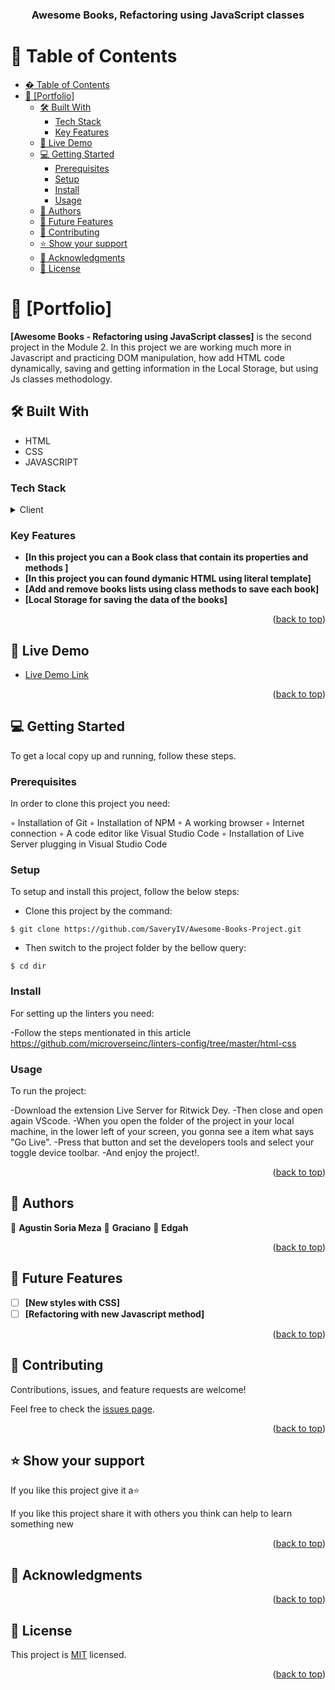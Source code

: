 <a name="readme-top"></a>

<div align="center">
  <h3><b>Awesome Books, Refactoring using JavaScript classes</b></h3>
</div>

# 📗 Table of Contents

- [� Table of Contents](#-table-of-contents)
- [📖 \[Portfolio\] ](#-portfolio-)
  - [🛠 Built With ](#-built-with-)
    - [Tech Stack ](#tech-stack-)
    - [Key Features ](#key-features-)
  - [🚀 Live Demo ](#-live-demo-)
  - [💻 Getting Started ](#-getting-started-)
    - [Prerequisites](#prerequisites)
    - [Setup](#setup)
    - [Install](#install)
    - [Usage](#usage)
  - [👥 Authors ](#-authors-)
  - [🔭 Future Features ](#-future-features-)
  - [🤝 Contributing ](#-contributing-)
  - [⭐️ Show your support ](#️-show-your-support-)
  - [🙏 Acknowledgments ](#-acknowledgments-)
  - [📝 License ](#-license-)

<!-- PROJECT DESCRIPTION -->

# 📖 [Portfolio] <a name="about-project"></a>

**[Awesome Books - Refactoring using JavaScript classes]** is the second project in the Module 2. In this project we are working much more in Javascript and practicing DOM manipulation, how add HTML code dynamically, saving and getting information in the Local Storage, but using Js classes methodology. 

## 🛠 Built With <a name="built-with"></a>

- HTML
- CSS
- JAVASCRIPT

### Tech Stack <a name="tech-stack"></a>


<details>
  <summary>Client</summary>
  <ul>
    <li><a href="https://html.spec.whatwg.org/">HTML</a></li>
    <li><a href="https://www.w3.org/Style/CSS/Overview.en.html">CSS</a></li>
  </ul>
</details>

<!-- Features -->

### Key Features <a name="key-features"></a>

- **[In this project you can a Book class that contain its properties and methods ]**
- **[In this project you can found dymanic HTML using literal template]**
- **[Add and remove books lists using class methods to save each book]**
- **[Local Storage for saving the data of the books]**

<p align="right">(<a href="#readme-top">back to top</a>)</p>

## 🚀 Live Demo <a name="live-demo"></a>

- [Live Demo Link](https://saveryiv.github.io/Awesome-Books-Project/)

<p align="right">(<a href="#readme-top">back to top</a>)</p>

<!-- GETTING STARTED -->

## 💻 Getting Started <a name="getting-started"></a>

To get a local copy up and running, follow these steps.

### Prerequisites

In order to clone this project you need:

◦ Installation of Git
◦ Installation of NPM
◦ A working browser
◦ Internet connection
◦ A code editor like Visual Studio Code
◦ Installation of Live Server plugging in Visual Studio Code

### Setup

To setup and install this project, follow the below steps:

- Clone this project by the command:

```
$ git clone https://github.com/SaveryIV/Awesome-Books-Project.git
```

- Then switch to the project folder by the bellow query:

```
$ cd dir
```

### Install

For setting up the linters you need:

-Follow the steps mentionated in this article https://github.com/microverseinc/linters-config/tree/master/html-css

### Usage

To run the project:

-Download the extension Live Server for Ritwick Dey.
-Then close and open again VScode.
-When you open the folder of the project in your local machine, in the lower left of your screen, you gonna see a item what says "Go Live".
-Press that button and set the developers tools and select your toggle device toolbar.
-And enjoy the project!.


<p align="right">(<a href="#readme-top">back to top</a>)</p>

## 👥 Authors <a name="authors"></a>

👤 **Agustin Soria Meza**
👤 **Graciano**
👤 **Edgah**

<p align="right">(<a href="#readme-top">back to top</a>)</p>

## 🔭 Future Features <a name="future-features"></a>

- [ ] **[New styles with CSS]**
- [ ] **[Refactoring with new Javascript method]**

<p align="right">(<a href="#readme-top">back to top</a>)</p>

## 🤝 Contributing <a name="contributing"></a>

Contributions, issues, and feature requests are welcome!

Feel free to check the [issues page](https://github.com/SaveryIV/Awesome-Books-Project/issues).

<p align="right">(<a href="#readme-top">back to top</a>)</p>

## ⭐️ Show your support <a name="support"></a>

If you like this project give it a⭐️

If you like this project share it with others you think can help to learn something new

<p align="right">(<a href="#readme-top">back to top</a>)</p>

## 🙏 Acknowledgments <a name="acknowledgements"></a>


<p align="right">(<a href="#readme-top">back to top</a>)</p>

<!-- LICENSE -->

## 📝 License <a name="license"></a>

This project is [MIT](./LICENSE) licensed.

<p align="right">(<a href="#readme-top">back to top</a>)</p>
